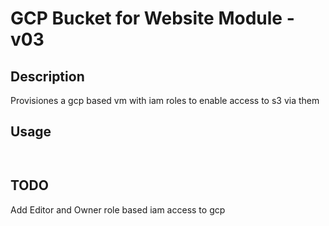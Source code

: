 # GCP Bucket for Website Module - v03

## Description
Provisiones a gcp based vm with iam roles to enable access to s3 via them

## Usage

```hcl


```
## TODO

Add Editor and Owner role based iam access to gcp
